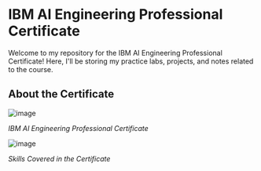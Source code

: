 # IBM AI Engineering Professional Certificate

Welcome to my repository for the IBM AI Engineering Professional Certificate! Here, I'll be storing my practice labs, projects, and notes related to the course.

## About the Certificate

![image](https://github.com/Eng-Ahmed-Rifai/IBM-AI-Engineering-Professional-Certificate/assets/110114267/0ed00529-c38c-473f-a319-96fe24bfca04)


*IBM AI Engineering Professional Certificate*

![image](https://github.com/Eng-Ahmed-Rifai/IBM-AI-Engineering-Professional-Certificate/assets/110114267/243d9d2c-f0e6-49e3-a65c-e41ea6214ac1)


*Skills Covered in the Certificate*
